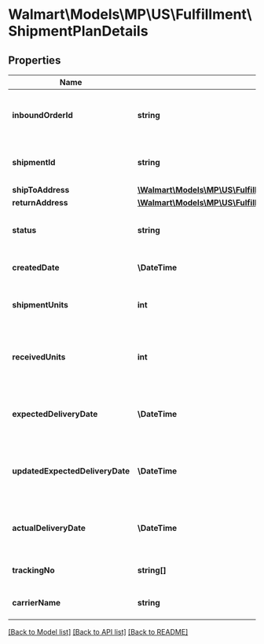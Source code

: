 # Walmart\Models\MP\US\Fulfillment\ShipmentPlanDetails

## Properties

Name | Type | Description | Notes
------------ | ------------- | ------------- | -------------
**inboundOrderId** | **string** | Unique ID identifying inbound shipment request | [optional]
**shipmentId** | **string** | Unique ID identifying inbound shipment | [optional]
**shipToAddress** | [**\Walmart\Models\MP\US\Fulfillment\GetInboundShipments200ResponsePayloadInnerShipToAddress**](GetInboundShipments200ResponsePayloadInnerShipToAddress.md) |  | [optional]
**returnAddress** | [**\Walmart\Models\MP\US\Fulfillment\GetInboundShipments200ResponsePayloadInnerReturnAddress**](GetInboundShipments200ResponsePayloadInnerReturnAddress.md) |  | [optional]
**status** | **string** | Current status of the shipment | [optional]
**createdDate** | **\DateTime** | creation date for shipment | [optional]
**shipmentUnits** | **int** | Total number of units in the shipment | [optional]
**receivedUnits** | **int** | Total number of units recived in FC for the shipment | [optional]
**expectedDeliveryDate** | **\DateTime** | expected delivery date provided by seller | [optional]
**updatedExpectedDeliveryDate** | **\DateTime** | update expected delivery date based on network capacity | [optional]
**actualDeliveryDate** | **\DateTime** | Actual delivery date of the shipment at FC | [optional]
**trackingNo** | **string[]** | Tracking info for the shipment | [optional]
**carrierName** | **string** | Carrier of the shipment | [optional]


[[Back to Model list]](./) [[Back to API list]](../../../../../README.md#supported-apis) [[Back to README]](../../../../../README.md)
